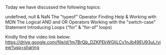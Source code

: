 Today we have discussed the following topics:

undefined, null & NaN
The "typeof" Operator
Finding Help & Working with MDN
The Logical AND and OR Operators
Working with the "switch-case" Statement
Introducing Loops (“for” & “for-of” loops)

Kindly find the video link below:
https://drive.google.com/file/d/1m7BrQb_DZKPEkWGIjLCv1nJb49EU93uL/view?usp=sharing
